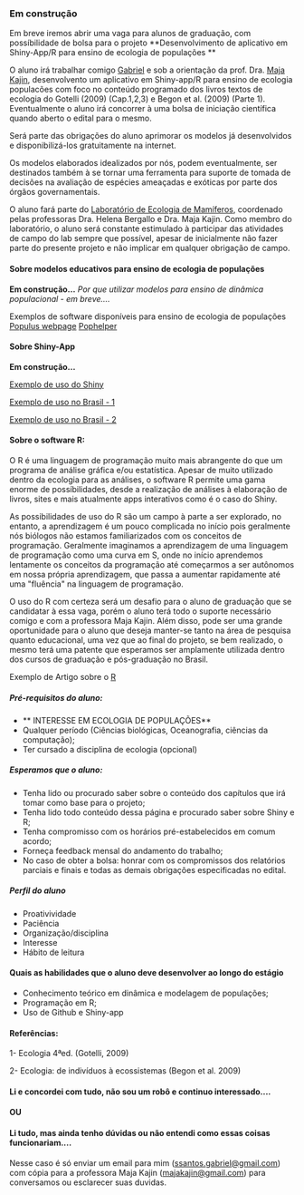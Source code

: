 ### Em construção
Em breve iremos abrir uma vaga para alunos de graduação, com possíbilidade de bolsa para o projeto **Desenvolvimento de aplicativo em Shiny-App/R para ensino de ecologia de populações **

O aluno irá trabalhar comigo [Gabriel](http://buscatextual.cnpq.br/buscatextual/visualizacv.do?id=K4457917Z6)
e sob a orientação da prof. Dra. [Maja Kajin](http://buscatextual.cnpq.br/buscatextual/visualizacv.do?id=K4770409Z9), 
desenvolvento um aplicativo em Shiny-app/R para ensino de ecologia populacões com foco no conteúdo programado dos livros textos de ecologia do Gotelli (2009) (Cap.1,2,3) e Begon et al. (2009) (Parte 1). Eventualmente o aluno irá concorrer à uma bolsa de iniciação científica quando aberto o edital para o mesmo.

Será parte das obrigações do aluno aprimorar os modelos já desenvolvidos e disponibilizá-los gratuitamente na internet.

Os modelos elaborados idealizados por nós, podem eventualmente, ser destinados também à se tornar uma ferramenta para suporte de tomada de decisões na avaliação de espécies ameaçadas e exóticas por parte dos órgãos governamentais.

O aluno fará parte do [Laboratório de Ecologia de Mamíferos](https://lemauerj.wixsite.com/lema), coordenado pelas professoras Dra. Helena Bergallo e Dra. Maja Kajin. Como membro do laboratório, o aluno será constante estimulado à participar das atividades de campo do lab sempre que possível, apesar de inicialmente não fazer parte do presente projeto e não implicar em qualquer obrigação de campo.

#### Sobre modelos educativos para ensino de ecologia de populações

**Em construção...**
*Por que utilizar modelos para ensino de dinâmica populacional - em breve....*

Exemplos de software disponíveis para ensino de ecologia de populações [Populus webpage](https://cbs.umn.edu/populus/download-populus)
[Pophelper](http://onlinelibrary.wiley.com/doi/10.1111/1755-0998.12509/abstract)


#### Sobre Shiny-App

**Em construção...**


[Exemplo de uso do Shiny](https://gallery.shinyapps.io/Ebola-Dynamic/)

[Exemplo de uso no Brasil - 1](https://www.embrapa.br/busca-de-publicacoes/-/publicacao/1038869/disseminando-a-aplicacao-do-r-shiny-em-metodos-quantitativos-e-computacao-cientifica-na-web)

[Exemplo de uso no Brasil - 2](http://ce.esalq.usp.br/content/uso-do-shiny-para-o-ensino-da-estat%C3%ADstica-teoria-e-aplica%C3%A7%C3%B5es)


#### Sobre o software R:
O R é uma linguagem de programação muito mais abrangente do que um programa de análise gráfica e/ou estatística. Apesar de muito utilizado dentro da ecologia para as análises, o software R permite uma gama enorme de possíbilidades, desde a realização de análises à elaboração de livros, sites e mais atualmente apps interativos como é o caso do Shiny. 

As possibilidades de uso do R são um campo à parte a ser explorado, no entanto, a aprendizagem é um pouco complicada no início pois geralmente nós biólogos não estamos familiarizados com os conceitos de programação. Geralmente imaginamos a aprendizagem de uma linguagem de programação como uma curva em S, onde no início aprendemos lentamente os conceitos da programação até começarmos a ser autônomos em nossa própria aprendizagem, que passa a aumentar rapidamente até uma "fluência" na linguagem de programação.

O uso do R com certeza será um desafio para o aluno de graduação que se candidatar à essa vaga, porém o aluno terá todo o suporte necessário comigo e com a professora Maja Kajin. Além disso, pode ser uma grande oportunidade para o aluno que deseja manter-se tanto na área de pesquisa quanto educacional, uma vez que ao final do projeto, se bem realizado, o mesmo terá uma patente que esperamos ser amplamente utilizada dentro dos cursos de graduação e pós-graduação no Brasil.

Exemplo de Artigo sobre o [R](https://www.researchgate.net/publication/237195976_O_programa_R_e_suas_aplicacoes_em_Herpetologia)

##### Pré-requisitos do aluno:
  - ** INTERESSE EM ECOLOGIA DE POPULAÇÕES**
  - Qualquer período (Ciências biológicas, Oceanografia, ciências da computação);
  - Ter cursado a disciplina de ecologia (opcional)
  
  
##### Esperamos que o aluno:
  - Tenha lido ou procurado saber sobre o conteúdo dos capítulos que irá tomar como base para o projeto;
  - Tenha lido todo conteúdo dessa página e procurado saber sobre Shiny e R;
  - Tenha compromisso com os horários pré-estabelecidos em comum acordo;
  - Forneça feedback mensal do andamento do trabalho;
  - No caso de obter a bolsa: honrar com os compromissos dos relatórios parciais e finais e todas as demais obrigações especificadas no edital.
  

##### Perfil do aluno
* Proativividade
* Paciência
* Organização/disciplina
* Interesse
* Hábito de leitura

#### Quais as habilidades que o aluno deve desenvolver ao longo do estágio
 - Conhecimento teórico em dinâmica e modelagem de populações;
 - Programação em R;
 - Uso de Github e Shiny-app


#### Referências:

1- Ecologia 4ªed. (Gotelli, 2009)

2- Ecologia: de indivíduos à ecossistemas (Begon et al. 2009)


#### Li e concordei com tudo, não sou um robô e continuo interessado....
#### OU
#### Li tudo, mas ainda tenho dúvidas ou não entendi como essas coisas funcionariam....

  Nesse caso é só enviar um email para mim (ssantos.gabriel@gmail.com) com cópia para a professora Maja Kajin (majakajin@gmail.com) para conversamos ou esclarecer suas duvidas.
  

  
  
